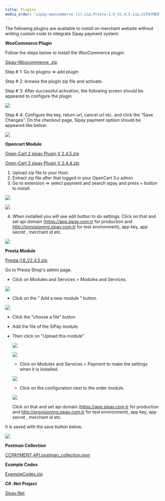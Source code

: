 ```yaml
---
title: Plugins
media_order: 'sipay-woocommerce (1).zip,Presta-1.6_V2.4.5.zip,CCPAYMENT API.postman_collection.json,Open-Cart 3 sipay Plugin V 2.4.4.zip,ExampleCodes.zip,sipay_opencart_3.0.zip,Open-Cart 2 sipay Plugin V 2.4.5.zip'
---
```


The following plugins are available to install on merchant website without writing custom code to integrate Sipay payment system:

**WooCommerce Plugin**

Follow  the steps below to install the WooCommerce plugin:


[Sipay-Woocommerce .zip](sipay-woocommerce%20%281%29.zip)

Step # 1: Go to plugins => add plugin

Step # 2: browse the plugin zip  file and activate.

Step # 3: After successful  activation, the following screen should  be appeared to configure  the plugin

![](https://i.hizliresim.com/5xLrqv.jpg)


Step # 4: Configure the key, return url, cancel url etc.  and  click  the  “Save Changes”. On  the  checkout  page, Sipay  payment optiion should  be  appeared like below:

![](https://i.hizliresim.com/WupVMJ.jpg)

**Opencart Module**

[Open-Cart 2 sipay Plugin V 2.4.5.zip](Open-Cart%202%20sipay%20Plugin%20V%202.4.5.zip)

[Open-Cart 3 sipay Plugin V 2.4.4.zip](Open-Cart%203%20sipay%20Plugin%20V%202.4.4.zip)

1. Upload zip file to your Host.
2. Extract zip file after that logged in your OpenCart 3.x admin
3. Go to extension => select payment and search sipay and press + button to install.

![](https://i.hizliresim.com/r0surL.jpg)

![](https://i.hizliresim.com/GW20nT.jpg)


4. When installed you will see edit button to do settings. Click on that and set api domain (https://app.sipay.com.tr for production and http://provisioning.sipay.com.tr for test environment), app key, app secret , merchant id etc.

![](https://i.hizliresim.com/nCYY8I.jpg)



**Presta Module**

[Presta-1.6_V2.4.5.zip](Presta-1.6_V2.4.5.zip)

Go to Presta Shop's admin page.
-  Click on Modules and Services > Modules and Services.

![](https://i.hizliresim.com/ywhfOB.jpg)

- Click on the " Add a new module " button.

![](https://i.hizliresim.com/jk8Gqz.jpg)

- Click the "choose a file" button

- Add the file of the SiPay module.

- Then click on "Upload this module".

  ![](https://i.hizliresim.com/cMP8gs.jpg)

  ![](https://i.hizliresim.com/W8k1AW.jpg)

  -	Click on Modules and Services > Payment   to make the settings when it is installed.

  ![](https://i.hizliresim.com/uWoayH.jpg)

  -	Click on the configuration next to the order module.

  ![](https://i.hizliresim.com/ZMdHc2.jpg)

  Click on that and set api domain (https://app.sipay.com.tr for production and http://provisioning.sipay.com.tr for test environment), app key, app secret , merchant id etc.

 It is saved with the save button below.

![](https://i.hizliresim.com/kDZp10.jpg)


**Postman Collection**

[CCPAYMENT API.postman_collection.json](CCPAYMENT%20API.postman_collection.json)

**Example Codes**

[ExampleCodes.zip](ExampleCodes.zip)

**C# .Net Project**

[Sipay.Net](https://git.sipay.com.tr/SiPay/sipay-plugins/src/branch/master/SipayASPNetCore)
